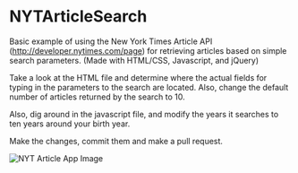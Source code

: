 # NYTArticleSearch
Basic example of using the New York Times Article API (http://developer.nytimes.com/page) for retrieving articles based on simple search parameters. (Made with HTML/CSS, Javascript, and jQuery)

Take a look at the HTML file and determine where the actual fields for typing in the parameters to the search
are located. Also, change the default number of articles returned by the search to 10.

Also, dig around in the javascript file, and modify the years it searches to ten years around your birth year.

Make the changes, commit them and make a pull request.

![NYT Article App Image](https://raw.githubusercontent.com/afhaque/NYTArticleSearch/master/NYTSearchImage.png "NYT Article Image")
